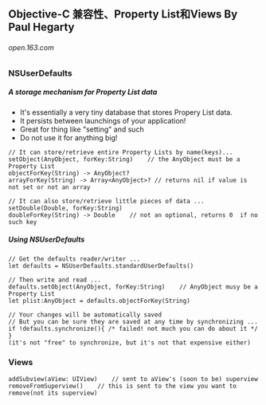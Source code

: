 ## Objective-C 兼容性、Property List和Views By Paul Hegarty
###### open.163.com

### NSUserDefaults

##### A storage mechanism for Property List data

- It's essentially a very tiny database that stores Propery List data.
- It persists between launchings of your application!
- Great for thing like "setting" and such
- Do not use it for anything big!

```
// It can store/retrieve entire Property Lists by name(keys)...
setObject(AnyObject, forKey:String)    // the AnyObject must be a Property List
objectForKey(String) -> AnyObject?
arrayForKey(String) -> Array<AnyObject>? // returns nil if value is not set or not an array

// It can also store/retrieve little pieces of data ...
setDouble(Double, forKey:String)
doubleForKey(String) -> Double    // not an optional, returns 0  if no such key
```
##### Using NSUserDefaults
```
// Get the defaults reader/writer ...
let defaults = NSUserDefaults.standardUserDefaults()

// Then write and read ...
defaults.setObject(AnyObject, forKey:String)    // AnyObject musy be a Property List
let plist:AnyObject = defaults.objectForKey(String)

// Your changes will be automatically saved
// But you can be sure they are saved at any time by synchronizing ...
if !defaults.synchronize(){ /* failed! not much you can do about it */ }
(it's not "free" to synchronize, but it's not that expensive either)
```

### Views
```
addSubview(aView: UIView)    // sent to aView's (soon to be) superview
removeFromSuperview()    // this is sent to the view you want to remove(not its superview)
```





